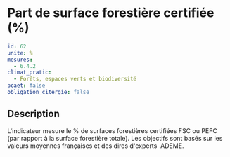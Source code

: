 # Part de surface forestière certifiée (%)
```yaml
id: 62
unite: %
mesures:
  - 6.4.2
climat_pratic:
  - Forêts, espaces verts et biodiversité
pcaet: false
obligation_citergie: false
```
## Description
L'indicateur mesure le % de surfaces forestières certifiées FSC ou PEFC (par rapport à la surface forestière totale). Les objectifs sont basés sur les valeurs moyennes françaises et des dires d'experts  ADEME.



